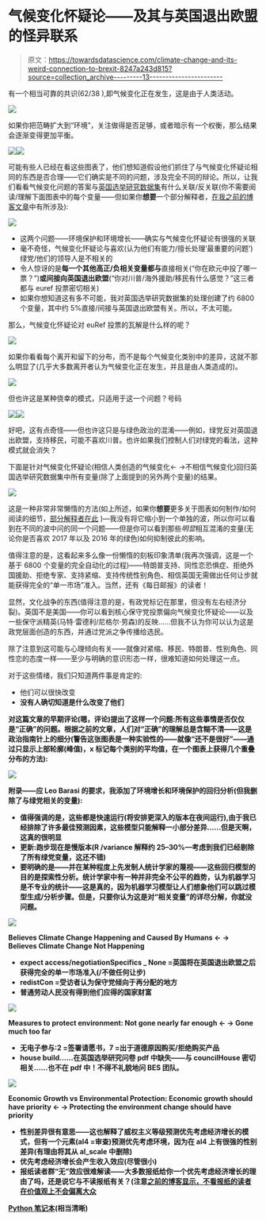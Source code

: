 # 气候变化怀疑论——及其与英国退出欧盟的怪异联系

> 原文：<https://towardsdatascience.com/climate-change-and-its-weird-connection-to-brexit-8247a243d815?source=collection_archive---------13----------------------->

有一个相当可靠的共识(62/38 ),即气候变化正在发生，这是由于人类活动。

![](img/73a6984a8d4d9841c8f107db71728b78.png)

如果你把范畴扩大到“环境”，关注做得是否足够，或者暗示有一个权衡，那么结果会逐渐变得更加平衡。

![](img/33904c1e4c44ff405c938f0b11e83df8.png)![](img/b0208abfcab4cfff84d912fc6168f8d4.png)

可能有些人已经在看这些图表了，他们想知道假设他们抓住了与气候变化怀疑论相同的东西是否合理——它们确实是不同的问题，涉及完全不同的辩论。所以，让我们看看气候变化问题的答案与[英国选举研究数据集](https://www.britishelectionstudy.com/data-object/wave-14-of-the-2014-2018-british-election-study-internet-panel/)有什么关联/反关联(你不需要阅读/理解下面图表中的每个变量——但如果你**想要**一个部分解释者，[在我之前的博客文章](/whats-up-with-the-uk-broadsheet-tabloid-split-80c9426c19fa?source=friends_link&sk=3328cdcdffae0cc7bf798451e4a12a8e)中有所涉及):

![](img/c6fe24297e8e5f94f80fbb619a376e11.png)

*   这两个问题——环境保护和环境增长——确实与气候变化怀疑论有很强的关联
*   毫不奇怪，气候变化怀疑论与喜欢(认为他们有能力/擅长处理‘最重要的问题’)绿党/他们的领导人是不相关的
*   令人惊讶的是**每一个其他高正/负相关变量都与**直接相关(“你在欧元中投了哪一票？”)**或间接向英国退出欧盟**(“你对川普/海外援助/移民有什么感觉？”这三者都与 euref 投票密切相关)
*   如果你想知道这有多不可能，我对英国选举研究数据集的处理创建了约 6800 个变量，其中约 5%直接/间接与英国退出欧盟有关。所以，不太可能。

那么，气候变化怀疑论对 euRef 投票的瓦解是什么样的呢？

![](img/d9a5025b0ec79e5dab7439473fe7a34f.png)

如果你看看每个离开和留下的分布，而不是每个气候变化类别中的差异，这就不那么明显了(几乎大多数离开者认为气候变化正在发生，并且是由人类造成的)。

![](img/e8284bc455c345d78e0d38bbb99f6398.png)

但也许这是某种侥幸的模式，只适用于这一个问题？号码

![](img/d7c7f1dbacfa1f35f21bcd4f201a61d6.png)![](img/3d2ee7868286900ddd85095951ef3e03.png)

好吧，这有点奇怪——但也许这只是与绿色政治的混淆——例如，绿党反对英国退出欧盟，支持移民，可能不喜欢川普。也许如果我们控制人们对绿党的看法，这种模式就会消失？

下面是针对气候变化怀疑论(相信人类创造的气候变化← →不相信气候变化)回归英国选举研究数据集中所有变量(除了上面提到的另外两个变量)的结果。

![](img/7fafb148687730de7087a5638d8b0ec3.png)

这是一种非常非常懒惰的方法(如上所述，如果你**想要**更多关于图表如何制作/如何阅读的细节，[部分解释者在此](/whats-up-with-the-uk-broadsheet-tabloid-split-80c9426c19fa?source=friends_link&sk=3328cdcdffae0cc7bf798451e4a12a8e) )—我没有将它缩小到一个单独的波，所以你可以看到在不同的波中问的同一个问题——但是你可以看到那些*明显*相互混淆的变量(无论你是否喜欢 2017 年以及 2016 年的绿色)如何抑制彼此的影响。

值得注意的是，这看起来多么像一份懒惰的刻板印象清单(我再次强调，这是一个基于 6800 个变量的完全自动化的过程)——特朗普支持、同性恋恐惧症、拒绝外国援助、拒绝专家、支持紧缩、支持传统性别角色、相信英国无需做出任何让步就能获得完全的“单一市场”准入。当然，还有《每日邮报》的读者！

显然，文化战争的东西(值得注意的是，有政党标记在那里，但没有左右经济分裂)。英国不是美国——你可以看到核心保守党投票偏向气候变化怀疑论——以及一些保守派精英(马特·雷德利/尼格尔·劳森)的反映……但我不认为你可以认为这是政党层面创造的东西，并通过党派之争传播给选民。

除了注意到这可能与心理倾向有关——就像对紧缩、移民、特朗普、性别角色、同性恋的态度一样——至少与明确的意识形态一样，很难知道如何处理这一点。

对于这些情绪，我们只知道两件事是肯定的:

*   他们可以很快改变
*   **没有人确切知道是什么改变了他们**

**对这篇文章的早期评论(嗯，评论)提出了这样一个问题:所有这些事情是否仅仅是“正确”的问题。根据之前的文章，人们对“正确”的理解总是含糊不清——这是政治指南针上的细分(警告这张图表是一种实验性的——就像“还不是很好”——通过只显示上部轮廓(峰值)，x 标记每个类别的平均值，在一个图表上获得几个重叠分布的方法):**

**![](img/336e710231d0979da8fa64ca352bedb5.png)**

**附录——应 Leo Barasi 的要求，我添加了环境增长和环境保护的回归分析(但我删除了与绿党相关的变量):**

*   **值得强调的是，这些都是快速运行(将安排更深入的版本在夜间运行),由于我已经排除了许多最佳预测因素，这些模型只能解释一小部分差异……但是天啊，这真的很明显**
*   **更新:跑步现在是慢版本(R /variance 解释约 25–30%—考虑到我们已经剔除了所有绿党变量，这还不错)**
*   **要明确的是——并在某种程度上先发制人统计学家的蔑视——这些回归模型的目的是探索性分析。统计学家中有一种并非完全不公平的趋势，认为机器学习是不专业的统计——这是真的，因为机器学习模型让人们想象他们可以跳过模型生成/分析步骤。但是，只要你认为这是对“相关变量”的详尽分解，你就没问题。**

**![](img/38f393ec119b439d77cb0584e27531f1.png)**

**Believes Climate Change Happening and Caused By Humans ← → Believes Climate Change Not Happening**

*   **expect access/negotiationSpecifics _ None =英国将在英国退出欧盟之后获得完全的单一市场准入(/不做任何让步)**
*   **redistCon =受访者认为保守党倾向于再分配的地方**
*   **普通劳动人民没有得到他们应得的国家财富**

**![](img/15b433b7a7f57a0a58eae6e9ef751408.png)**

**Measures to protect environment: Not gone nearly far enough ← → Gone much too far**

*   **无电子参与:2 =签署请愿书，7 =出于道德原因购买/拒绝购买产品**
*   **house build……在英国选举研究问卷 pdf 中缺失——与 councilHouse 密切相关……也不在 pdf 中！不得不礼貌地问 BES 团队。**

**![](img/eb2bc5bd8dd0d3251783fb240238cabf.png)**

**Economic Growth vs Environmental Protection: Economic growth should have priority ← → Protecting the environment change should have priority**

*   **性别差异很有意思——这也解释了威权主义等级预测优先考虑经济增长的模式，但有一个元素(al4 =审查)预测优先考虑环境，因为在 al4 上有很强的性别差异(有理由将其从 al_scale 中删除)**
*   **优先考虑经济增长会产生收入效应(尽管很小)**
*   **报纸读者群“无”效应很难解读——大多数报纸给你一个优先考虑经济增长的理由了吗，还是说它与不读报纸有关？(注意[之前的博客显示，不看报纸的读者在价值观上不会偏离大众](/what-is-the-right-wing-press-c3e7d21789ab?source=friends_link&sk=a8b953749f7b06f9ecb040e0bd82185f)**

**[Python 笔记本](https://github.com/MariosRichards/BES_analysis_code/blob/master/Climate%20Change.ipynb)(相当清晰)**